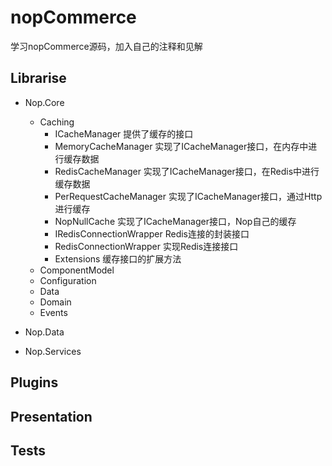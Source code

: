 # nopCommerce #

学习nopCommerce源码，加入自己的注释和见解

## Librarise ##

* Nop.Core
  * Caching
    * ICacheManager 提供了缓存的接口
    * MemoryCacheManager 实现了ICacheManager接口，在内存中进行缓存数据
    * RedisCacheManager 实现了ICacheManager接口，在Redis中进行缓存数据
    * PerRequestCacheManager 实现了ICacheManager接口，通过Http进行缓存
    * NopNullCache 实现了ICacheManager接口，Nop自己的缓存
    * IRedisConnectionWrapper Redis连接的封装接口
    * RedisConnectionWrapper 实现Redis连接接口
    * Extensions 缓存接口的扩展方法
  * ComponentModel
  * Configuration
  * Data
  * Domain
  * Events
* Nop.Data

* Nop.Services

## Plugins ##

## Presentation ##

## Tests ##
